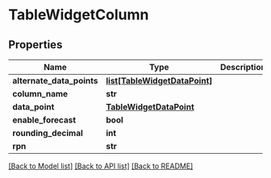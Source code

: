 # TableWidgetColumn

## Properties
Name | Type | Description | Notes
------------ | ------------- | ------------- | -------------
**alternate_data_points** | [**list[TableWidgetDataPoint]**](TableWidgetDataPoint.md) |  | [optional] 
**column_name** | **str** |  | 
**data_point** | [**TableWidgetDataPoint**](TableWidgetDataPoint.md) |  | 
**enable_forecast** | **bool** |  | [optional] 
**rounding_decimal** | **int** |  | [optional] 
**rpn** | **str** |  | [optional] 

[[Back to Model list]](../README.md#documentation-for-models) [[Back to API list]](../README.md#documentation-for-api-endpoints) [[Back to README]](../README.md)


